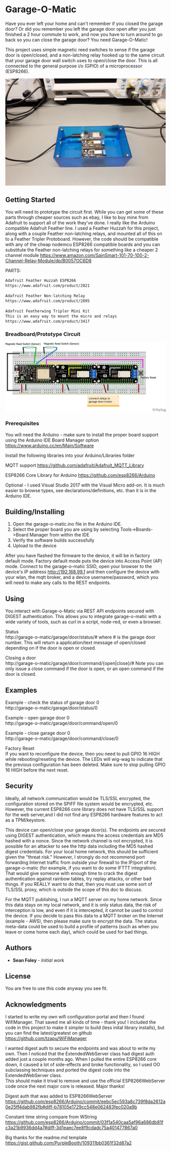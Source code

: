 # Garage-O-Matic

Have you ever left your home and can't remember if you closed the garage door?  Or did you remember you left the garage 
door open after you just finished a 2 hour commute to work, and now you have to turn around to go back
so you can close the garage door?  You need Garage-O-Matic!

This project uses simple magnetic reed switches to sense if the garage door is open/closed, and a non-latching relay
hooked up to the same circuit that your garage door wall switch uses to open/close the door.  This is all connected
to the general purpose i/o (GPIO) of a microprocessor (ESP8266).


![garage-o-matic case](./img/garage-o-matic-case.jpg)

## Getting Started

You will need to prototype the circuit first.  While you can get some of these parts through cheaper sources such as ebay,
I like to buy mine from Adafruit to support all of the work they've done.  I really like the Arduino compatible
Adafruit Feather line.  I used a Feather Huzzah for this project, along with a couple Feather non-latching relays,
and mounted all of this on to a Feather Tripler Protoboard.  However, the code should be compatible with any of the
cheap nodemcu ESP8266 compatible boards and you can substitute the Feather non-latching relays for something like
a cheaper 2 channel module https://www.amazon.com/SainSmart-101-70-100-2-Channel-Relay-Module/dp/B0057OC6D8

PARTS:

    Adafruit Feather Huzzah ESP8266
    https://www.adafruit.com/product/2821

    Adafruit Feather Non-latching Relay
    https://www.adafruit.com/product/2895

    Adafruit Featherwing Tripler Mini Kit
	This is an easy way to mount the micro and relays
    https://www.adafruit.com/product/3417


### Breadboard/Prototype Circuit

![breadboard circuit diagram](./img/garage-o-matic-breadboard.jpg)

### Prerequisites

You will need the Arduino - make sure to install the proper board
support using the Arduino IDE Board Manager option
https://www.arduino.cc/en/Main/Software

Install the following libraries into your Arduino/Libraries folder

MQTT support
https://github.com/adafruit/Adafruit_MQTT_Library

ESP8266 Core Library for Arduino
https://github.com/esp8266/Arduino

Optional - I used Visual Studio 2017 with the Visual Micro add-on.  It is much easier
to browse types, see declarations/definitions, etc. than it is in the Arduino IDE.

## Building/Installing

1.  Open the garage-o-matic.ino file in the Arduino IDE.
1.  Select the proper board you are using by selecting Tools->Boards->Board Manager from within the IDE
1.  Verify the software builds successfully
1.  Upload to the device

After you have flashed the firmware to the device, it will be in factory default mode. 
Factory default mode puts the device into Access Point (AP) mode.  Connect to the 
garage-o-matic SSID, open your browser to the device's IP address http://192.168.99.1
and then configure the device with your wlan, the mqtt broker, and a device
username/password, which you will need to make any calls to the REST endpoints.

## Using

You interact with Garage-o-Matic via REST API endpoints secured with DIGEST authentication. This 
allows you to integrate garage-o-matic with a wide variety of tools, such as curl in a script,
node-red, or even a browser.

Status  
http://garage-o-matic/garage/door/status/# where # is the garage door number. This will return
a application/text message of open/closed depending on if the door is open or closed.

Closing a door  
http://garage-o-matic/garage/door/command/{open|close}/# Note you can only issue a close command
if the door is open, or an open command if the door is closed.

## Examples

Example - check the status of garage door 0  
http://garage-o-matic/garage/door/status/0

Example - open garage door 0  
http://garage-o-matic/garage/door/command/open/0

Example - close garage door 0  
http://garage-o-matic/garage/door/command/close/0

Factory Reset  
If you want to reconfigure the device, then you need to pull GPIO 16 HIGH while rebooting/reseting 
the device. The LEDs will wig-wag to indicate that the previous configuration has been deleted. 
Make sure to stop pulling GPIO 16 HIGH before the next reset.


## Security

Ideally, all network communication would be TLS/SSL encrypted, the configuration stored on 
the SPIFF file system would be encrypted, etc. However, the current ESP8266 core library 
does not have TLS/SSL support for the web server,and I did not find any ESP8266 hardware 
features to act as a TPM/keystore.  

This device can open/close your garage door(s).  The endpoints are secured using DIGEST 
authentication, which means the access credentials are MD5 hashed with a nonce.  Since the
network channel is not encrypted, it is possible for an attacker to see the http data including
the MD5 hashed digest credentials.  For your local home network, this should be sufficient given
the "threat risk."  However, I strongly do not recommend port forwarding Internet traffic from outside
your firewall to the IP/port of the garage-o-matic (for example, if you want to do some IFTTT 
integration).  That would give someone with enough time to crack the digest authentication against
rainbow tables, try replay attacks, or other bad things. If you REALLY want to do that, then you
must use some sort of TLS/SSL proxy, which is outside the scope of this doc to discuss.

For the MQTT publishing, I run a MQTT server on my home network. Since this data stays on my
local network, and it is only status data, the risk of interception is low, and even if it is
intercepted, it cannot be used to control the device.  If you decide to pass this data
to a MQTT broker on the Internet (example - AWS), then please make sure to encrypt the data.
The status meta-data could be used to build a profile of patterns (such as when you leave or come
home each day), which could be used for bad things.

## Authors

* **Sean Foley** - *Initial work*

## License

You are free to use this code anyway you see fit.

## Acknowledgments

I started to write my own wifi configuration portal and then I found WifiManager.
That saved me all kinds of time - thank you! I included the code in this project
to make it simpler to build (less inital library installs), but you can find the
latest/greatest on github
https://github.com/tzapu/WiFiManager

I wanted digest auth to secure the endpoints and was about to write my own.  Then I noticed that 
the ExtendedWebServer class had digest auth added just a couple months ago.  When I pulled 
the entire ESP8266 core down, it caused a lot of side-effects and broke functionality, so I 
used OO subclassing techniques and ported the digest code into the ExtendedWebServer class.  
This should make it trival to remove and use the official ESP8266WebServer code once the next 
major core is released.  Major thanks!

Digest auth that was added to ESP8266WebServer
https://github.com/esp8266/Arduino/commit/eebc5ec593a8c739f8da2612a0e25ff4dab982fb#diff-b78105e1729cc548e062483fec020a9b

Constant time string compare from WString
https://github.com/esp8266/Arduino/commit/03f1a540caa5af96a686db81fc3a21b9936dd4a7#diff-3d1eaec7ee8f9cdadc75a401477867a0

Big thanks for the readme.md template
https://gist.github.com/PurpleBooth/109311bb0361f32d87a2